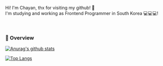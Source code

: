 Hi! I'm Chayan, thx for visiting my github! 👏<br>
I'm studying and working as Frontend Programmer in South Korea 💻💻💻! <br>

<br>

### 🚩 Overview
[![Anurag's github stats](https://github-readme-stats.vercel.app/api?username=hchayan)](https://github.com/anuraghazra/github-readme-stats)
<br>

<!--
### 🚩 skill stacks
<img alt="" src="https://img.shields.io/badge/-javascript-yellow?logo=javascript&logoColor=white">-->
[![Top Langs](https://github-readme-stats.vercel.app/api/top-langs/?username=hchayan&layout=compact)](https://github.com/anuraghazra/github-readme-stats)

<!--START_SECTION:waka-->
<!--END_SECTION:waka-->
